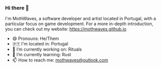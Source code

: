 ### Hi there 👋
I'm MothWaves, a software developer and artist located in Portugal, with a particular focus on game development.
For a more in-depth introduction, you can check out my website: https://mothwaves.github.io 

- 😄 Pronouns: He/Them
- 🇵🇹 I'm located in: Portugal
- 🔭 I’m currently working on: Rituals
- 🌱 I’m currently learning: Rust
- 📫 How to reach me: mothwaves@outlook.com
